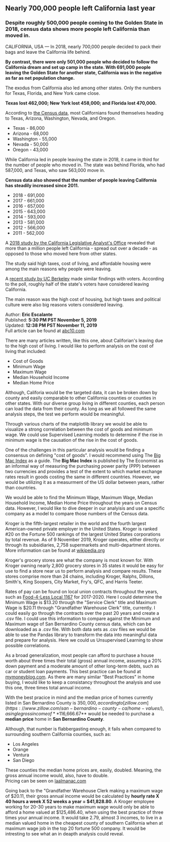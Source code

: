 ## Nearly 700,000 people left California last year
### Despite roughly 500,000 people coming to the Golden State in 2018, census data shows more people left California than moved in.
CALIFORNIA, USA — In 2018, nearly 700,000 people decided to pack their bags and leave the California life behind.

**By contrast, there were only 501,000 people who decided to follow the California dream and set up camp in the state. With 691,000 people leaving the Golden State for another state, California was in the negative as far as net population change.**

The exodus from California also led among other states. Only the numbers for Texas, Florida, and New York came close.

**Texas lost 462,000; New York lost 458,000; and Florida lost 470,000.**

According to [the Census data](https://www.census.gov/data/tables/time-series/demo/geographic-mobility/state-to-state-migration.html), most Californians found themselves heading to Texas, Arizona, Washington, Nevada, and Oregon.  
- Texas - 86,000
- Arizona - 68,000
- Washington - 55,000
- Nevada - 50,000
- Oregon - 43,000  

While California led in people leaving the state in 2018, it came in third for the number of people who moved in. The state was behind Florida, who had 587,000, and Texas, who saw 563,000 move in.

**Census data also showed that the number of people leaving California has steadily increased since 2011.**  
- 2018 - 691,000
- 2017 - 661,000
- 2016 - 657,000
- 2015 - 643,000
- 2014 - 593,000
- 2013 - 581,000
- 2012 - 566,000
- 2011 - 562,000  

A [2018 study by the California Legislative Analyst's Office](https://lao.ca.gov/laoecontax/article/detail/265) revealed that more than a million people left California - spread out over a decade - as opposed to those who moved here from other states.  

The study said high taxes, cost of living, and affordable housing were among the main reasons why people were leaving.  

A [recent study by UC Berkeley](https://escholarship.org/uc/item/96j2704t) made similar findings with voters. According to the poll, roughly half of the state's voters have considered leaving California.  

The main reason was the high cost of housing, but high taxes and political culture were also big reasons voters considered leaving.  

Author: **Eric Escalante**  
Published: **5:30 PM PST November 5, 2019**  
Updated: **12:38 PM PST November 11, 2019**  
Full article can be found at [abc10.com](https://www.abc10.com/article/news/local/california/691000-leave-california/103-e02662aa-dfae-46b2-b94a-f20158053e60)  

There are many articles written, like this one, about Califorian's leaving due to the high cost of living. I would like to perform analysis on the cost of living that included:  

- Cost of Goods
- Minimum Wage  
- Maximum Wage
- Median Household Income  
- Median Home Price  

Although, Califoria would be the targeted data, it can be broken down by county and easily comparable to other California counties or counties in other states. With our diverse group living in different counties, each person can load the data from their county. As long as we all followed the same analysis steps, the test we perform would be meaningful.

Through various charts of the matplotlib library we would be able to visualize a strong correlation between the cost of goods and minimum wage. We could use Supervised Learning models to determine if the rise in minimum wage is the causation of the rise in the cost of goods. 

One of the challenges in this particular analysis would be finding a consensus on defining "cost of goods". I would recommend using The [Big Mac Index](https://www.economist.com/news/2020/01/15/the-big-mac-index) as a guide. The **Big Mac Index** is published by The Economist as an informal way of measuring the purchasing power parity (PPP) between two currencies and provides a test of the extent to which market exchange rates result in goods costing the same in different countries. However, we would be utilizing it as a measurment of the US dollar between years, rather than countries.  

We would be able to find the Minimum Wage, Maximum Wage, Median Household Income, Median Home Price throughout the years on Census data. However, I would like to dive deeper in our analyisis and use a specific company as a model to compare those numbers of the Census data. <br/>  

Kroger is the fifth-largest retailer in the world and the fourth largest American-owned private employer in the United States. Kroger is ranked #20 on the Fortune 500 rankings of the largest United States corporations by total revenue. As of 9 November 2019, Kroger operates, either directly or through its subsidiaries, 2,758 supermarkets and multi-department stores. More information can be found at [wikipedia.org](https://en.wikipedia.org/wiki/Kroger)  

Kroger's grocery stores are what the company is most known for. With Kroger owning nearly 2,800 grocery stores in 35 states it would be easy for use to find a store near us to perform analysis and compare results. These stores comprise more than 24 chains, including Kroger, Ralphs, Dillons, Smith's, King Soopers, City Market, Fry's, QFC, and Harris Teeter.  

Rates of pay can be found on local union contracts throughout the years, such as [Food-4-Less Local 1167](https://www.ufcw1167.org/pdf's/17F4L_WEB.pdf) for 2017-2020. Here I could determine the Minimum Wage is $13.20 through the "Service Clerk" title and Maximum Wage is $20.11 through "Grandfather Warehouse Clerk" title, currently. I could easily go through the contracts over the past 20 years and create a .csv file. I could use this information to compare against the Minimum and Maximum wage of San Bernardino County census data, which can be downloaded as a .csv file. With both data sets as .csv files we would be able to use the Pandas library to transform the data into meaningful data and prepare for analysis. Here we could us Unsupervised Learning to show possible correlations.  

As a broad generalization, most people can afford to purchase a house worth about three times their total (gross) annual income, assuming a 20% down payment and a moderate amount of other long-term debts, such as car or student loan payments. This best practice can be found at [mymoneyblog.com](https://www.mymoneyblog.com/4-different-rules-of-thumb-for-how-much-house-you-can-afford.html). As there are many similar "Best Practices" in home buying, I would like to keep a consistancy throughout the analysis and use this one, three times total annual income.  

With the best pracice in mind and the median price of homes currently listed in San Bernardino County is $350,000, according to [zillow.com](https://www.zillow.com/san-bernardino-county-ca/home-values/), a single gross income of **$116,666.67** would be needed to purchase a **median price** home in **San Bernardino County**.  

Although, that number is flabbergasting enough, it fails when compared to surrounding southern California counties, such as:  
- Los Angeles  
- Orange  
- Ventura  
- San Diego  

These counties the median home prices are, easily, doubled.  Meaning, the gross annual income would, also, have to double.  
Pricing can be seen on [laalmanac.com](http://www.laalmanac.com/economy/ec37.php)  

Going back to the "Grandfather Warehouse Clerk making a maximum wage of $20.11, their gross annual income would be calculated by **hourly rate X 40 hours a week X 52 weeks a year = $41,828.80**. A Kroger employee working for 20-30 years to make maximum wage would only be able to afford a home valued at $125,486.40, when using the best practice of three times your annual income. It would take 2.79, almost 3 incomes, to live in a median valued home in the cheapest county of southern California when at maximum wage job in the top 20 fortune 500 company. It would be intresting to see what an in deapth analysis could reveal.
